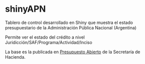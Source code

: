 # shinyAPN
Tablero de control desarrollado en Shiny que muestra el estado presupuestario de la Administración Pública Nacional (Argentina)

Permite ver el estado del crédito a nivel Juridicción/SAF/Programa/Actividad/Inciso

La base es la publicada en [Presupuesto Abierto](https://www.presupuestoabierto.gob.ar/sici/datos-abiertos) de la Secretaría de Hacienda.
